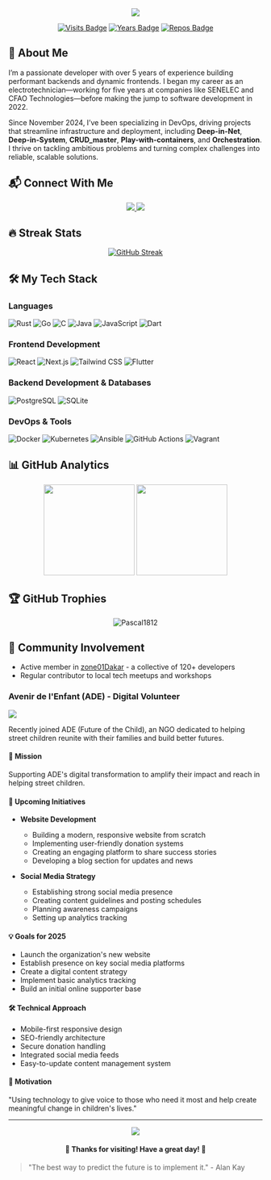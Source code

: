 <div align="center">
  <img src="https://readme-typing-svg.herokuapp.com/?lines=👋+Hi+there!+I'm+Pascal+A.+SARR;Full-Stack+Developer;DevOps+Lover&center=true&width=380&height=50">

  [![Visits Badge](https://badges.pufler.dev/visits/Pascal1812/Pascal1812)](https://badges.pufler.dev)
  [![Years Badge](https://badges.pufler.dev/years/Pascal1812)](https://badges.pufler.dev)
  [![Repos Badge](https://badges.pufler.dev/repos/Pascal1812)](https://badges.pufler.dev)
</div>

## 💫 About Me

I’m a passionate developer with over 5 years of experience building performant backends and dynamic frontends. I began my career as an electrotechnician—working for five years at companies like SENELEC and CFAO Technologies—before making the jump to software development in 2022.

Since November 2024, I’ve been specializing in DevOps, driving projects that streamline infrastructure and deployment, including **Deep-in-Net**, **Deep-in-System**, **CRUD\_master**, **Play-with-containers**, and **Orchestration**. I thrive on tackling ambitious problems and turning complex challenges into reliable, scalable solutions.


## 📬 Connect With Me
<p align="center">
  <a href="https://www.linkedin.com/in/pascal-adama-sarr-88755112a">
    <img src="https://img.shields.io/badge/-LinkedIn-0077B5?style=for-the-badge&logo=linkedin&logoColor=white"/>
  </a>
<!--   <a href="https://folio-topaz-seven.vercel.app/">
    <img src="https://img.shields.io/badge/-Portfolio-000000?style=for-the-badge&logo=safari&logoColor=white"/>
  </a> -->
  <a href="mailto:sarrpascal4458@gmail.com">
    <img src="https://img.shields.io/badge/-Email-D14836?style=for-the-badge&logo=gmail&logoColor=white"/>
  </a>
</p>

## 🔥 Streak Stats
<div align="center">

  [![GitHub Streak](https://streak-stats.demolab.com?user=Pascal1812&theme=highcontrast&mode=weekly)](https://git.io/streak-stats)

</div>

## 🛠️ My Tech Stack

### Languages
![Rust](https://img.shields.io/badge/-Rust-000000?style=for-the-badge&logo=rust&logoColor=white)
![Go](https://img.shields.io/badge/-Go-00ADD8?style=for-the-badge&logo=go&logoColor=white)
![C](https://img.shields.io/badge/-C-A8B9CC?style=for-the-badge&logo=c&logoColor=white)
![Java](https://img.shields.io/badge/-Java-007396?style=for-the-badge&logo=java&logoColor=white)
![JavaScript](https://img.shields.io/badge/-JavaScript-F7DF1E?style=for-the-badge&logo=javascript&logoColor=black)
![Dart](https://img.shields.io/badge/-Dart-0175C2?style=for-the-badge&logo=dart&logoColor=white)

### Frontend Development
![React](https://img.shields.io/badge/-React-61DAFB?style=for-the-badge&logo=react&logoColor=black)
![Next.js](https://img.shields.io/badge/-Next.js-000000?style=for-the-badge&logo=next.js&logoColor=white)
![Tailwind CSS](https://img.shields.io/badge/-Tailwind_CSS-38B2AC?style=for-the-badge&logo=tailwind-css&logoColor=white)
![Flutter](https://img.shields.io/badge/-Flutter-02569B?style=for-the-badge&logo=flutter&logoColor=white)

### Backend Development & Databases
![PostgreSQL](https://img.shields.io/badge/-PostgreSQL-336791?style=for-the-badge&logo=postgresql&logoColor=white)
![SQLite](https://img.shields.io/badge/-SQLite-003B57?style=for-the-badge&logo=sqlite&logoColor=white)

### DevOps & Tools
![Docker](https://img.shields.io/badge/-Docker-2496ED?style=for-the-badge&logo=docker&logoColor=white)
![Kubernetes](https://img.shields.io/badge/-Kubernetes-326CE5?style=for-the-badge&logo=kubernetes&logoColor=white)
![Ansible](https://img.shields.io/badge/-Ansible-EE0000?style=for-the-badge&logo=ansible&logoColor=white)
![GitHub Actions](https://img.shields.io/badge/-GitHub_Actions-2088FF?style=for-the-badge&logo=github-actions&logoColor=white)
![Vagrant](https://img.shields.io/badge/-Vagrant-1868F2?style=for-the-badge&logo=vagrant&logoColor=white)

## 📊 GitHub Analytics
<p align="center">
  <img height="180em" src="https://github-readme-stats.vercel.app/api?username=Pascal1812&show_icons=true&theme=radical"/>
  <img height="180em" src="https://github-readme-stats.vercel.app/api/top-langs/?username=Pascal1812&layout=compact&theme=radical"/>
</p>

## 🏆 GitHub Trophies
<p align="center">
  <img src="https://github-profile-trophy.vercel.app/?username=Pascal1812&theme=radical&no-frame=true&no-bg=true&margin-w=4" alt="Pascal1812" />
</p>

## 🤝 Community Involvement
- Active member in [zone01Dakar](https://www.zone01dakar.sn/) - a collective of 120+ developers
- Regular contributor to local tech meetups and workshops
### Avenir de l'Enfant (ADE) - Digital Volunteer
<img src="https://img.shields.io/badge/Started-May%202024-brightgreen?style=for-the-badge"/>

Recently joined ADE (Future of the Child), an NGO dedicated to helping street children reunite with their families and build better futures.

#### 🎯 Mission
Supporting ADE's digital transformation to amplify their impact and reach in helping street children.

#### 🚀 Upcoming Initiatives
- **Website Development**
  - Building a modern, responsive website from scratch
  - Implementing user-friendly donation systems
  - Creating an engaging platform to share success stories
  - Developing a blog section for updates and news

- **Social Media Strategy**
  - Establishing strong social media presence
  - Creating content guidelines and posting schedules
  - Planning awareness campaigns
  - Setting up analytics tracking

#### 💡 Goals for 2025
- Launch the organization's new website
- Establish presence on key social media platforms
- Create a digital content strategy
- Implement basic analytics tracking
- Build an initial online supporter base

#### 🛠️ Technical Approach
- Mobile-first responsive design
- SEO-friendly architecture
- Secure donation handling
- Integrated social media feeds
- Easy-to-update content management system

#### 💪 Motivation
"Using technology to give voice to those who need it most and help create meaningful change in children's lives."

---

<div align="center">
  <img src="https://komarev.com/ghpvc/?username=Pascal1812&color=blueviolet&style=flat-square">
  <h4>💝 Thanks for visiting! Have a great day! 💝</h4>
</div>

> "The best way to predict the future is to implement it." - Alan Kay
